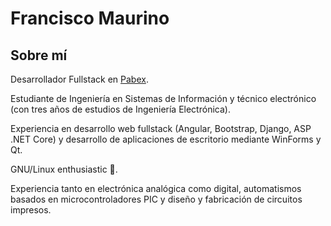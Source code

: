 # Francisco Maurino

## Sobre mí
Desarrollador Fullstack en [Pabex](https://www.pabex.com.ar).

Estudiante de Ingeniería en Sistemas de Información y técnico electrónico (con tres años de estudios de Ingeniería Electrónica).

Experiencia en desarrollo web fullstack (Angular, Bootstrap, Django, ASP .NET Core) y desarrollo de aplicaciones de escritorio mediante WinForms y Qt. 

GNU/Linux enthusiastic :penguin:.

Experiencia tanto en electrónica analógica como digital, automatismos basados en microcontroladores PIC y diseño y fabricación de circuitos impresos.

<!--
**Laikos38/Laikos38** is a ✨ _special_ ✨ repository because its `README.md` (this file) appears on your GitHub profile.

Here are some ideas to get you started:

- 🔭 I’m currently working on ...
- 🌱 I’m currently learning ...
- 👯 I’m looking to collaborate on ...
- 🤔 I’m looking for help with ...
- 💬 Ask me about ...
- 📫 How to reach me: ...
- 😄 Pronouns: ...
- ⚡ Fun fact: ...
-->
